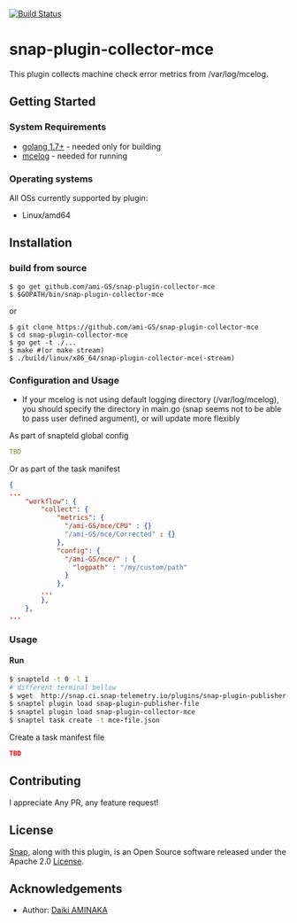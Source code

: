 [![Build Status](https://travis-ci.org/ami-GS/snap-plugin-collector-mce.svg?branch=master)](https://travis-ci.org/ami-GS/snap-plugin-collector-mce)

# snap-plugin-collector-mce

This plugin collects machine check error metrics from /var/log/mcelog.

## Getting Started
### System Requirements
* [golang 1.7+](https://golang.org/dl/) - needed only for building
* [mcelog](http://www.mcelog.org/) - needed for running

### Operating systems
All OSs currently supported by plugin:
* Linux/amd64

## Installation
### build from source

```
$ go get github.com/ami-GS/snap-plugin-collector-mce
$ $GOPATH/bin/snap-plugin-collector-mce
```
or

```
$ git clone https://github.com/ami-GS/snap-plugin-collector-mce
$ cd snap-plugin-collector-mce
$ go get -t ./...
$ make #(or make stream)
$ ./build/linux/x86_64/snap-plugin-collector-mce(-stream)
```

### Configuration and Usage
* If your mcelog is not using default logging directory (/var/log/mcelog), you should specify the directory in main.go (snap seems not to be able to pass user defined argument), or will update more flexibly

As part of snapteld global config

```yaml
TBD
```

Or as part of the task manifest

```json
{
...
    "workflow": {
        "collect": {
            "metrics": {
              "/ami-GS/mce/CPU" : {}
              "/ami-GS/mce/Corrected" : {}
            },
            "config": {
              "/ami-GS/mce/" : {
                "logpath" : "/my/custom/path"
              }
            },
        ...
        },
    },
...
```

### Usage
#### Run
```bash
$ snapteld -t 0 -l 1
# different terminal bellow
$ wget  http://snap.ci.snap-telemetry.io/plugins/snap-plugin-publisher-file/latest/linux/x86_64/snap-plugin-publisher-file
$ snaptel plugin load snap-plugin-publisher-file
$ snaptel plugin load snap-plugin-collector-mce
$ snaptel task create -t mce-file.json
```

Create a task manifest file

```json
TBD
```

## Contributing
I appreciate Any PR, any feature request!

## License
[Snap](http://github.com:intelsdi-x/snap), along with this plugin, is an Open Source software released under the Apache 2.0 [License](LICENSE).

## Acknowledgements
* Author: [Daiki AMINAKA](https://github.com/ami-GS)
